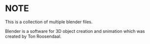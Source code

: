 # NOTE

This is a collection of multiple blender files.

Blender is a software for 3D object creation and snimation which was created by Ton Roosendaal.
